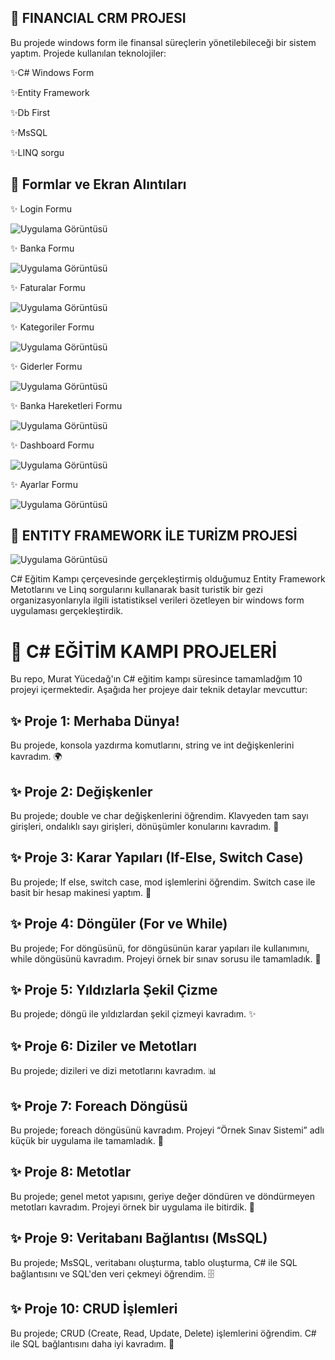 ## 🚀 FINANCIAL CRM PROJESI
Bu projede windows form ile finansal süreçlerin yönetilebileceği bir sistem yaptım. 
Projede kullanılan teknolojiler:

✨C# Windows Form

✨Entity Framework

✨Db First

✨MsSQL

✨LINQ sorgu


## 🚀 Formlar ve Ekran Alıntıları
✨ Login Formu

![Uygulama Görüntüsü](https://github.com/Muhammed-Cosgun/CSharp-Kampi/blob/681e2c42db40e3fe7ea1f3c679e8a3daa48fc1cc/login.png)

✨ Banka Formu

![Uygulama Görüntüsü](https://github.com/Muhammed-Cosgun/CSharp-Kampi/blob/681e2c42db40e3fe7ea1f3c679e8a3daa48fc1cc/banka%20formu.png)

✨ Faturalar Formu

![Uygulama Görüntüsü](https://github.com/Muhammed-Cosgun/CSharp-Kampi/blob/681e2c42db40e3fe7ea1f3c679e8a3daa48fc1cc/faturalar%20formu.png)

✨ Kategoriler Formu

![Uygulama Görüntüsü](https://github.com/Muhammed-Cosgun/CSharp-Kampi/blob/681e2c42db40e3fe7ea1f3c679e8a3daa48fc1cc/kategoriler.png)

✨ Giderler Formu

![Uygulama Görüntüsü](https://github.com/Muhammed-Cosgun/CSharp-Kampi/blob/681e2c42db40e3fe7ea1f3c679e8a3daa48fc1cc/giderler.png)

✨ Banka Hareketleri Formu

![Uygulama Görüntüsü](https://github.com/Muhammed-Cosgun/CSharp-Kampi/blob/681e2c42db40e3fe7ea1f3c679e8a3daa48fc1cc/banka%20i%C5%9Flemleri%20formu.png)

✨ Dashboard Formu

![Uygulama Görüntüsü](https://github.com/Muhammed-Cosgun/CSharp-Kampi/blob/681e2c42db40e3fe7ea1f3c679e8a3daa48fc1cc/dashboard.png)

✨ Ayarlar Formu

![Uygulama Görüntüsü](https://github.com/Muhammed-Cosgun/CSharp-Kampi/blob/657c5351dbc478b55293599f23c9dd8fe7ae4d85/ayarlar%20formu.png)




## 🚀 ENTITY FRAMEWORK İLE TURİZM PROJESİ
![Uygulama Görüntüsü](https://github.com/Muhammed-Cosgun/CSharp-Kampi/blob/main/resim_2024-12-07_010636387.png?raw=true)

C# Eğitim Kampı çerçevesinde gerçekleştirmiş olduğumuz Entity Framework Metotlarını ve Linq sorgularını kullanarak basit turistik bir gezi organizasyonlarıyla ilgili istatistiksel verileri özetleyen bir windows form uygulaması gerçekleştirdik.




# 🚀 C# EĞİTİM KAMPI PROJELERİ
Bu repo, Murat Yücedağ'ın C# eğitim kampı süresince tamamladğım 10 projeyi içermektedir. Aşağıda her projeye dair teknik detaylar mevcuttur:

## ✨ Proje 1: Merhaba Dünya!
Bu projede, konsola yazdırma komutlarını, string ve int değişkenlerini kavradım. 🌍

## ✨ Proje 2: Değişkenler
Bu projede; double ve char değişkenlerini öğrendim. Klavyeden tam sayı girişleri, ondalıklı sayı girişleri, dönüşümler konularını kavradım. 🔢

## ✨ Proje 3: Karar Yapıları (If-Else, Switch Case)
Bu projede; If else, switch case, mod işlemlerini öğrendim. Switch case ile basit bir hesap makinesi yaptım. 🧮

## ✨ Proje 4: Döngüler (For ve While)
Bu projede; For döngüsünü, for döngüsünün karar yapıları ile kullanımını, while döngüsünü kavradım. Projeyi örnek bir sınav sorusu ile tamamladık. 🔄

## ✨ Proje 5: Yıldızlarla Şekil Çizme
Bu projede; döngü ile yıldızlardan şekil çizmeyi kavradım. ✨

## ✨ Proje 6: Diziler ve Metotları
Bu projede; dizileri ve dizi metotlarını kavradım. 📊

## ✨ Proje 7: Foreach Döngüsü
Bu projede; foreach döngüsünü kavradım. Projeyi “Örnek Sınav Sistemi” adlı küçük bir uygulama ile tamamladık. 📝

## ✨ Proje 8: Metotlar
Bu projede; genel metot yapısını, geriye değer döndüren ve döndürmeyen metotları kavradım. Projeyi örnek bir uygulama ile bitirdik. 🔧

## ✨ Proje 9: Veritabanı Bağlantısı (MsSQL)
Bu projede; MsSQL, veritabanı oluşturma, tablo oluşturma, C# ile SQL bağlantısını ve SQL'den veri çekmeyi öğrendim. 🗄️

## ✨ Proje 10: CRUD İşlemleri
Bu projede; CRUD (Create, Read, Update, Delete) işlemlerini öğrendim. C# ile SQL bağlantısını daha iyi kavradım. 💾


